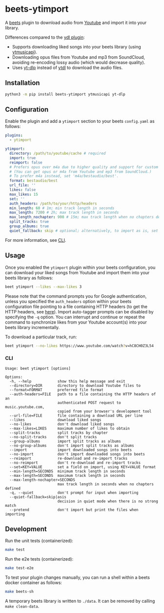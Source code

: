 # beets-ytimport

A [beets](https://github.com/beetbox/beets) plugin to download audio from [Youtube](https://www.youtube.com/) and import it into your library.

Differences compared to the [ydl plugin](https://github.com/vmassuchetto/beets-ydl):
* Supports downloading liked songs into your beets library (using [ytmusicapi](https://github.com/sigma67/ytmusicapi)).
* Downloading opus files from Youtube and mp3 from SoundCloud, avoiding re-encoding lossy audio (which would decrease quality).
* Uses [yt-dlp](https://github.com/yt-dlp/yt-dlp) instead of [ytdl](https://github.com/ytdl-org/youtube-dl) to download the audio files.

## Installation

```sh
python3 -m pip install beets-ytimport ytmusicapi yt-dlp
```

## Configuration

Enable the plugin and add a `ytimport` section to your beets `config.yaml` as follows:
```yaml
plugins:
  - ytimport

ytimport:
  directory: /path/to/youtube/cache # required
  import: true
  reimport: false
  # Prefers opus over m4a due to higher quality and support for custom tags.
  # (You can get opus or m4a from Youtube and mp3 from SoundCloud.)
  # To prefer m4a instead, set 'm4a/bestaudio/best'.
  format: bestaudio/best
  url_file: ''
  likes: false
  max_likes: 15
  set: ''
  auth_headers: /path/to/your/http/headers
  min_length: 60 # 1m; min track length in seconds
  max_length: 7200 # 2h; max track length in seconds
  max_length_nochapter: 900 # 15m; max track length when no chapters defined
  split_tracks: true
  group_albums: true
  quiet_fallback: skip # optional; alternatively, to import as is, set 'asis'.
```

For more information, see [CLI](#cli).

## Usage

Once you enabled the `ytimport` plugin within your beets configuration, you can download your liked songs from Youtube and import them into your beets library as follows:
```sh
beet ytimport --likes --max-likes 3
```

Please note that the command prompts you for Google authentication, unless you specified the `auth_headers` option within your beets configuration file pointing to a file containing HTTP headers (to get the HTTP headers, see [here](https://ytmusicapi.readthedocs.io/en/stable/setup/browser.html#copy-authentication-headers)).
Import auto-tagger prompts can be disabled by specifying the `-q` option.
You can interrupt and continue or repeat the command to synchronize likes from your Youtube account(s) into your beets library incrementally.

To download a particular track, run:
```sh
beet ytimport --no-likes https://www.youtube.com/watch?v=hC8CH0Z3L54
```

### CLI

```
Usage: beet ytimport [options]

Options:
  -h, --help            show this help message and exit
  --directory=DIR       directory to download Youtube files to
  --format=FORMAT       preferred file format
  --auth-headers=FILE   path to a file containing the HTTP headers of an
                        authenticated POST request to music.youtube.com,
                        copied from your browser's development tool
  --url-file=FILE       file containing a download URL per line
  --likes               download liked songs
  --no-likes            don't download liked songs
  --max-likes=LIKES     maximum number of likes to obtain
  --split-tracks        split tracks by chapter
  --no-split-tracks     don't split tracks
  --group-albums        import split tracks as albums
  --no-group-albums     don't import split tracks as albums
  --import              import downloaded songs into beets
  --no-import           don't import downloaded songs into beets
  --reimport            re-download and re-import tracks
  --no-reimport         don't re-download and re-import tracks
  --set=KEY=VALUE       set a field on import, using KEY=VALUE format
  --min-length=SECONDS  minimum track length in seconds
  --max-length=SECONDS  maximum track length in seconds
  --max-length-nochapter=SECONDS
                        max track length in seconds when no chapters defined
  -q, --quiet           don't prompt for input when importing
  --quiet-fallback=skip|asis
                        decision in quiet mode when there is no strong match
  --pretend             don't import but print the files when importing
```

## Development

Run the unit tests (containerized):
```sh
make test
```

Run the e2e tests (containerized):
```sh
make test-e2e
```

To test your plugin changes manually, you can run a shell within a beets docker container as follows:
```sh
make beets-sh
```

A temporary beets library is written to `./data`.
It can be removed by calling `make clean-data`.
